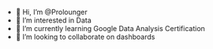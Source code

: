 - 👋 Hi, I’m @Prolounger
- 👀 I’m interested in Data
- 🌱 I’m currently learning Google Data Analysis Certification
- 💞️ I’m looking to collaborate on dashboards


<!---
Prolounger/Prolounger is a ✨ special ✨ repository because its `README.md` (this file) appears on your GitHub profile.
You can click the Preview link to take a look at your changes.
--->
